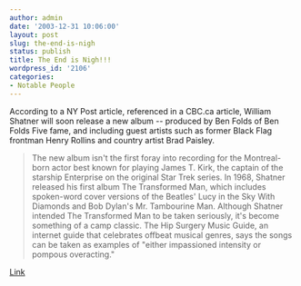 ```yaml
---
author: admin
date: '2003-12-31 10:06:00'
layout: post
slug: the-end-is-nigh
status: publish
title: The End is Nigh!!!
wordpress_id: '2106'
categories:
- Notable People
---
```

According to a NY Post article, referenced in a CBC.ca article, William Shatner will soon release a new album -- produced by Ben Folds of Ben Folds Five fame, and including guest artists such as former Black Flag frontman Henry Rollins and country artist Brad Paisley.
<blockquote>The new album isn't the first foray into recording for the Montreal-born actor best known for playing James T. Kirk, the captain of the starship Enterprise on the original Star Trek series. In 1968, Shatner released his first album The Transformed Man, which includes spoken-word cover versions of the Beatles' Lucy in the Sky With Diamonds and Bob Dylan's Mr. Tambourine Man. Although Shatner intended The Transformed Man to be taken seriously, it's become something of a camp classic. The Hip Surgery Music Guide, an internet guide that celebrates offbeat musical genres, says the songs can be taken as examples of "either impassioned intensity or pompous overacting."</blockquote>
<a href="http://www.cbc.ca/arts/stories/shatner241203">Link</a>
